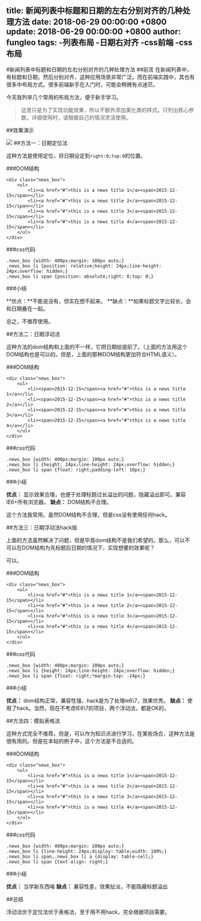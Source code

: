 title: 新闻列表中标题和日期的左右分别对齐的几种处理方法
date: 2018-06-29 00:00:00 +0800
update: 2018-06-29 00:00:00 +0800
author: fungleo
tags:
    -列表布局
    -日期右对齐
    -css前端
    -css布局
---

#新闻列表中标题和日期的左右分别对齐的几种处理方法
##前言
在新闻列表中，有标题和日期，然后分别对齐，这种应用场景非常广泛。而在前端实践中，其也有很多中布局方式。很多前端新手在入门时，可能会稍微有点迷茫。

今天我列举几个常用的布局方法，便于新手学习。

> 这里只是为了实现功能效果，所以不额外添加美化类的样式。只列出核心参数，详细使用时，请根据自己的情况灵活使用。

##效果演示

![](https://raw.githubusercontent.com/fengcms/articles/master/image/1f/5bee2b89554ccef9cfbde887acf4ed.png)
##方法一：日期定位法

这种方法是使用定位，将日期设定到`right:0;top:0`的位置。

###DOM结构

```language
<div class="news_box">
    <ul>
        <li><a href="#">this is a news title 1</a><span>2015-12-15</span></li>
        <li><a href="#">this is a news title 2</a><span>2015-12-15</span></li>
        <li><a href="#">this is a news title 3</a><span>2015-12-15</span></li>
        <li><a href="#">this is a news title 4</a><span>2015-12-15</span></li>
    </ul>
</div>
```

###css代码

```language
.news_box {width: 400px;margin: 100px auto;}
.news_box li {position: relative;height: 24px;line-height: 24px;overflow: hidden;}
.news_box li span {position: absolute;right: 0;top: 0;}
```

###小结

**优点：**不能说没有，但实在想不起来。
**缺点：**如果标题文字比较长，会和日期叠在一起。

总之，不推荐使用。

##方法二：日期浮动法

这种方法的dom结构和上面的不一样，它把日期给提前了。（上面的方法用这个DOM结构也是可以的。但是，上面的那种DOM结构更加符合HTML语义）。

###DOM结构

```language
<div class="news_box">
	<ul>
		<li><span>2015-12-15</span><a href="#">this is a news title 1</a></li>
		<li><span>2015-12-15</span><a href="#">this is a news title 2</a></li>
		<li><span>2015-12-15</span><a href="#">this is a news title 3</a></li>
		<li><span>2015-12-15</span><a href="#">this is a news title 4</a></li>
	</ul>
</div>
```

###css代码

```language
.news_box {width: 400px;margin: 100px auto;}
.news_box li {height: 24px;line-height: 24px;overflow: hidden;}
.news_box li span {float: right;padding-left: 10px;}
```

###小结

**优点：** 显示效果合理，也便于处理标题过长溢出的问题，隐藏溢出即可。兼容IE6+所有浏览器。
**缺点：** DOM结构不合理。

这个方法我常用。虽然DOM结构不合理，但是css没有使用任何hack。

##方法三：日期浮动法hack版

上面的方法虽然解决了问题，但是毕竟dom结构不是我们希望的。那么，可以不可以在DOM结构为先标题后日期的情况下，实现想要的效果呢？

可以。

###DOM结构

```language
<div class="news_box">
    <ul>
        <li><a href="#">this is a news title 1</a><span>2015-12-15</span></li>
        <li><a href="#">this is a news title 2</a><span>2015-12-15</span></li>
        <li><a href="#">this is a news title 3</a><span>2015-12-15</span></li>
        <li><a href="#">this is a news title 4</a><span>2015-12-15</span></li>
    </ul>
</div>
```

###css代码

```language
.news_box {width: 400px;margin: 100px auto;}
.news_box li {height: 24px;line-height: 24px;overflow: hidden;}
.news_box li span {float: right;*margin-top: -24px;}
```

###小结

**优点：** dom结构正常，兼容性强，hack是为了处理ie6\7，效果优秀。
**缺点：** 使用了hack。当然，现在不考虑IE6\7的项目，两个浮动法，都是OK的。

##方法四：模拟表格法

这种方式完全不推荐。但是，可以作为知识点进行学习，在某些场合，这种方法是很有用的。但是在本帖的例子中，这个方法是不合适的。

###DOM结构

```language
<div class="news_box">
    <ul>
        <li><a href="#">this is a news title 1</a><span>2015-12-15</span></li>
        <li><a href="#">this is a news title 2</a><span>2015-12-15</span></li>
        <li><a href="#">this is a news title 3</a><span>2015-12-15</span></li>
        <li><a href="#">this is a news title 4</a><span>2015-12-15</span></li>
    </ul>
</div>
```

###css代码

```language
.news_box {width: 400px;margin: 100px auto;}
.news_box li {line-height: 24px;display: table;width: 100%;}
.news_box li span,.news_box li a {display: table-cell;}
.news_box li span {text-align: right;}
```

###小结

**优点：** 当学新东西咯
**缺点：** 兼容性差，效果扯淡，不能隐藏标题溢出

##总结

浮动法优于定位法优于表格法，至于用不用hack，完全根据项目需要。